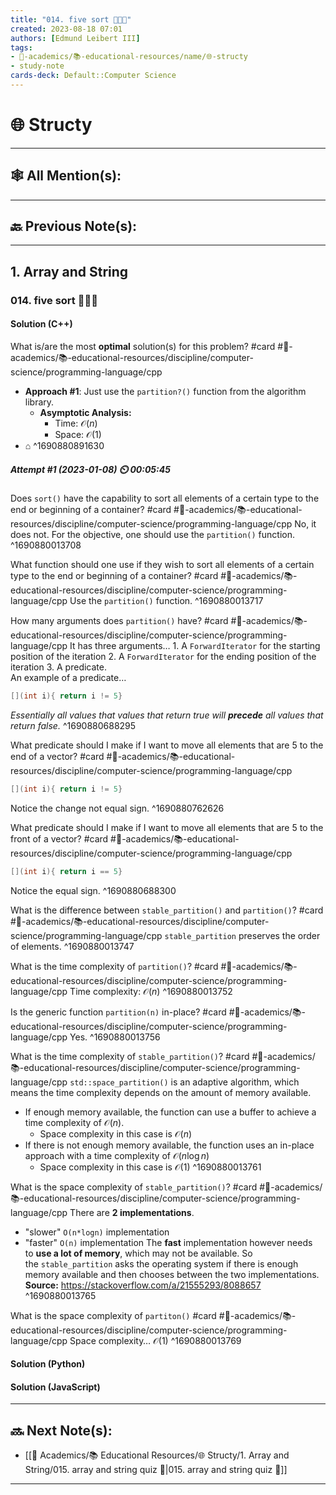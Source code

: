 ```yaml
---
title: "014. five sort 👨🏽‍💻"
created: 2023-08-18 07:01
authors: [Edmund Leibert III]
tags: 
- 🔴-academics/📚-educational-resources/name/🌐-structy
- study-note
cards-deck: Default::Computer Science
---
```


#  🌐 Structy

---

## 🕸️ All Mention(s): 

---

## 🔙 Previous Note(s):

---

## 1. Array and String

### **014. five sort 👨🏽‍💻**

#### Solution (C++)

What is/are the most **optimal** solution(s) for this problem? 
#card  #🔴-academics/📚-educational-resources/discipline/computer-science/programming-language/cpp
- **Approach #1**: Just use the `partition?()` function from the algorithm library.
	- **Asymptotic Analysis:**
		- Time: $\mathcal{O}(n)$
		- Space: $\mathcal{O}(1)$
- ⌂
^1690880891630

##### **Attempt #1 (2023-01-08) ⏲️ 00:05:45**

Does `sort()` have the capability to sort all elements of a certain type to the end or beginning of a container? 
#card  #🔴-academics/📚-educational-resources/discipline/computer-science/programming-language/cpp
No, it does not. For the objective, one should use the `partition()` function. 
^1690880013708

What function should one use if they wish to sort all elements of a certain type to the end or beginning of a container? 
#card  #🔴-academics/📚-educational-resources/discipline/computer-science/programming-language/cpp
Use the `partition()` function. 
^1690880013717

How many arguments does `partition()` have? 
#card  #🔴-academics/📚-educational-resources/discipline/computer-science/programming-language/cpp
It has three arguments…
	1. A `ForwardIterator` for the starting position of the iteration
	2. A `ForwardIterator` for the ending position of the iteration
	3. A predicate.       
An example of a predicate…
```cpp
[](int i){ return i != 5}
``` 
 *Essentially all values that values that return true will **precede** all values that return false.* 
^1690880688295


What predicate should I make if I want to move all elements that are 5 to the end of a vector? 
#card  #🔴-academics/📚-educational-resources/discipline/computer-science/programming-language/cpp
```cpp
[](int i){ return i != 5}
```
Notice the change not equal sign.
^1690880762626


What predicate should I make if I want to move all elements that are 5 to the front of a vector? 
#card  #🔴-academics/📚-educational-resources/discipline/computer-science/programming-language/cpp
```cpp
[](int i){ return i == 5}
```
Notice the equal sign.
^1690880688300


What is the difference between `stable_partition()` and `partition()`? 
#card  #🔴-academics/📚-educational-resources/discipline/computer-science/programming-language/cpp
`stable_partition` preserves the order of elements.
^1690880013747

What is the time complexity of `partition()`? 
#card  #🔴-academics/📚-educational-resources/discipline/computer-science/programming-language/cpp
Time complexity: $\mathcal{O}(n)$
^1690880013752

Is the generic function `partition(n)` in-place? 
#card  #🔴-academics/📚-educational-resources/discipline/computer-science/programming-language/cpp
Yes.
^1690880013756

What is the time complexity of `stable_partition()`? 
#card  #🔴-academics/📚-educational-resources/discipline/computer-science/programming-language/cpp
`std::space_partition()` is an adaptive algorithm, which means the time complexity depends on the amount of memory available.
- If enough memory available, the function can use a buffer to achieve a time complexity of $\mathcal{O}(n)$.
	- Space complexity in this case is $\mathcal{O}(n)$
- If there is not enough memory available, the function uses an in-place approach with a time complexity of $\mathcal{O}(n \log n)$
	- Space complexity in this case is $\mathcal{O}(1)$ 
^1690880013761

What is the space complexity of `stable_partition()`? 
#card  #🔴-academics/📚-educational-resources/discipline/computer-science/programming-language/cpp
There are **2 implementations**.
- "slower" `O(n*logn)` implementation
- "faster" `O(n)` implementation
The **fast** implementation however needs to **use a lot of memory**, which may not be available. So the `stable_partition` asks the operating system if there is enough memory available and then chooses between the two implementations.
**Source:** https://stackoverflow.com/a/21555293/8088657
^1690880013765


What is the space complexity of `partiton()` 
#card  #🔴-academics/📚-educational-resources/discipline/computer-science/programming-language/cpp
Space complexity… $\mathcal{O}(1)$
^1690880013769

#### Solution (Python)

#### Solution (JavaScript)

---

## 🔜 Next Note(s):
- [[🔴 Academics/📚 Educational Resources/🌐 Structy/1. Array and String/015. array and string quiz 📝|015. array and string quiz 📝]]

---
